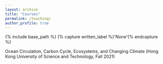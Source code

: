 ```yaml
---
layout: archive
title: "Courses"
permalink: /teaching/
author_profile: true
---
```



{% include base_path %}
{% capture written_label %}'None'{% endcapture %}

Ocean Circulation, Carbon Cycle, Ecosystems, and Changing Climate (Hong Kong University of Science and Technology, Fall 2021)